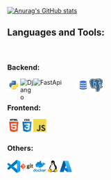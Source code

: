 [![Anurag's GitHub stats](https://github-readme-stats.vercel.app/api?username=papple23g)](https://github.com/anuraghazra/github-readme-stats)

## Languages and Tools:
<br/>

### Backend:
[<img align="left" alt="Python" width="30px" src="https://raw.githubusercontent.com/github/explore/78df643247d429f6cc873026c0622819ad797942/topics/python/python.png" />][webdevplaylist]
[<img align="left" alt="Django" width="30px" src="https://i.imgur.com/Q0g1Szn.png" />][webdevplaylist]
[<img align="left" alt="FastApi" width="100px" src="https://i.imgur.com/EKqW6wA.png" />][webdevplaylist]
[<img align="left" alt="SQL" width="30px" src="https://raw.githubusercontent.com/github/explore/80688e429a7d4ef2fca1e82350fe8e3517d3494d/topics/sql/sql.png" />][webdevplaylist]
[<img align="left" alt="postgresql" width="30px" src="https://raw.githubusercontent.com/github/explore/80688e429a7d4ef2fca1e82350fe8e3517d3494d/topics/postgresql/postgresql.png" />][webdevplaylist]
<br/><br/>

### Frontend:
[<img align="left" alt="HTML5" width="30px" src="https://raw.githubusercontent.com/github/explore/80688e429a7d4ef2fca1e82350fe8e3517d3494d/topics/html/html.png" />][webdevplaylist]
[<img align="left" alt="CSS3" width="30px" src="https://raw.githubusercontent.com/github/explore/80688e429a7d4ef2fca1e82350fe8e3517d3494d/topics/css/css.png" />][webdevplaylist]
[<img align="left" alt="JavaScript" width="30px" src="https://raw.githubusercontent.com/github/explore/80688e429a7d4ef2fca1e82350fe8e3517d3494d/topics/javascript/javascript.png" />][webdevplaylist]
<br/><br/>

### Others:
[<img align="left" alt="Visual Studio Code" width="30px" src="https://raw.githubusercontent.com/github/explore/80688e429a7d4ef2fca1e82350fe8e3517d3494d/topics/visual-studio-code/visual-studio-code.png" />][webdevplaylist]
[<img align="left" alt="git" width="30px" src="https://raw.githubusercontent.com/github/explore/78df643247d429f6cc873026c0622819ad797942/topics/git/git.png" />][webdevplaylist]
[<img align="left" alt="docker" width="30px" src="https://raw.githubusercontent.com/github/explore/78df643247d429f6cc873026c0622819ad797942/topics/docker/docker.png" />][webdevplaylist]
[<img align="left" alt="linux" width="30px" src="https://raw.githubusercontent.com/github/explore/78df643247d429f6cc873026c0622819ad797942/topics/linux/linux.png" />][webdevplaylist]
[<img align="left" alt="linux" width="30px" src="https://raw.githubusercontent.com/github/explore/78df643247d429f6cc873026c0622819ad797942/topics/azure/azure.png" />][webdevplaylist]

<br/><br/><br/>

[website]: https://codeSTACKr.com
[course]: http://vsCodeHero.com
[twitter]: https://twitter.com/codeSTACKr
[youtube]: https://youtube.com/codeSTACKr
[instagram]: https://instagram.com/codeSTACKr
[linkedin]: https://linkedin.com/in/codeSTACKr
[webdevplaylist]: https://www.youtube.com/playlist?list=PLkwxH9e_vrAJ0WbEsFA9W3I1W-g_BTsbt
[jsplaylist]: https://www.youtube.com/playlist?list=PLkwxH9e_vrALRJKu7wfXby3MKeflhTu6B
[cssplaylist]: https://www.youtube.com/playlist?list=PLkwxH9e_vrALSdvZuEh6gqQdmDoDIoqz4
[reactplaylist]: https://www.youtube.com/playlist?list=PLkwxH9e_vrAK4TdffpxKY3QGyHCpxFcQ0